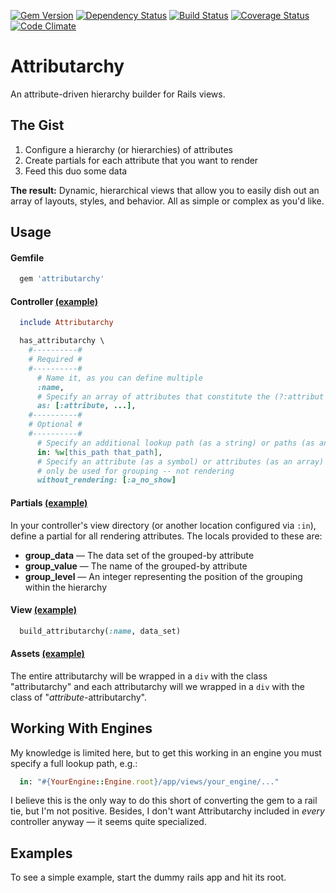 [![Gem Version](https://badge.fury.io/rb/attributarchy.png)](http://badge.fury.io/rb/attributarchy)
[![Dependency Status](https://gemnasium.com/epicyclist/attributarchy.png)](https://gemnasium.com/epicyclist/attributarchy)
[![Build Status](https://travis-ci.org/epicyclist/attributarchy.png?branch=master)](https://travis-ci.org/epicyclist/attributarchy)
[![Coverage Status](https://coveralls.io/repos/epicyclist/attributarchy/badge.png)](https://coveralls.io/r/epicyclist/attributarchy)
[![Code Climate](http://allthebadges.io/epicyclist/attributarchy/code_climate.png)](http://allthebadges.io/epicyclist/attributarchy/code_climate)


# Attributarchy

An attribute-driven hierarchy builder for Rails views.

## The Gist

1. Configure a hierarchy (or hierarchies) of attributes
1. Create partials for each attribute that you want to render
1. Feed this duo some data

**The result:** Dynamic, hierarchical views that allow you to easily dish out an array of layouts, styles, and behavior. All as simple or complex as you'd like.

## Usage

#### Gemfile

```ruby
  gem 'attributarchy'
```

#### Controller [(example)](https://github.com/epicyclist/attributarchy/blob/master/spec/dummy/app/controllers/examples_controller.rb)

```ruby
  include Attributarchy

  has_attributarchy \
    #----------#
    # Required #
    #----------#
      # Name it, as you can define multiple
      :name,
      # Specify an array of attributes that constitute the (?:attribut|hier)archy
      as: [:attribute, ...],
    #----------#
    # Optional #
    #----------#
      # Specify an additional lookup path (as a string) or paths (as an array)
      in: %w[this_path that_path],
      # Specify an attribute (as a symbol) or attributes (as an array) that will
      # only be used for grouping -- not rendering
      without_rendering: [:a_no_show]
```

#### Partials [(example)](https://github.com/epicyclist/attributarchy/tree/master/spec/dummy/app/views/examples)

In your controller's view directory (or another location configured via ``:in``), define a partial for all rendering attributes. The locals provided to these are:

- **group_data** &mdash; The data set of the grouped-by attribute
- **group_value** &mdash; The name of the grouped-by attribute
- **group_level** &mdash; An integer representing the position of the grouping within the hierarchy

#### View [(example)](https://github.com/epicyclist/attributarchy/blob/master/spec/dummy/app/views/examples/index.html.erb)

```ruby
  build_attributarchy(:name, data_set)
```

#### Assets [(example)](https://github.com/epicyclist/attributarchy/blob/master/spec/dummy/app/assets/stylesheets/application.css)

The entire attributarchy will be wrapped in a ``div`` with the class "attributarchy" and each attributarchy will we wrapped in a ``div`` with the class of "*attribute*-attributarchy".

## Working With Engines

My knowledge is limited here, but to get this working in an engine you must specify a full lookup path, e.g.:
````ruby
  in: "#{YourEngine::Engine.root}/app/views/your_engine/..."
````

I believe this is the only way to do this short of converting the gem to a rail tie, but I'm not positive. Besides, I don't want Attributarchy included in *every* controller anyway &mdash; it seems quite specialized.

## Examples

To see a simple example, start the dummy rails app and hit its root.
